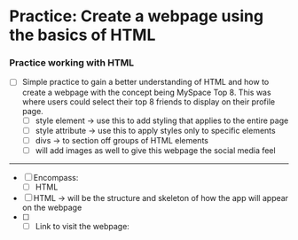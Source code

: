 # Practice: Create a webpage using the basics of HTML

### Practice working with HTML

- [ ] Simple practice to gain a better understanding of HTML and how to create a webpage with the concept being MySpace Top 8. This was where users could select their top 8 friends to display on their profile page.
    - [ ] style element -> use this to add styling that applies to the entire page
    - [ ] style attribute -> use this to apply styles only to specific elements
    - [ ] divs -> to section off groups of HTML elements
    - [ ] will add images as well to give this webpage the social media feel
---
- [ ] Encompass:
  - [ ] HTML
- [ ] HTML → will be the structure and skeleton of how the app will appear on the webpage
- [ ] - [ ] Link to visit the webpage: <a href="" target="_blank"></a>
